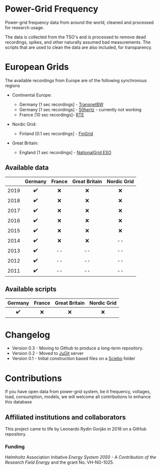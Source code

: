 # Power-Grid Frequency

Power-grid frequency data from around the world, cleaned and processed for research usage.

The data is collected from the TSO's and is processed to remove dead recordings, spikes, and other naturally assumed bad measurements. The scripts that are used to clean the data are also included, for transparency.

# European Grids

The available recordings from Europe are of the following synchronous regions

 - Continental Europe:
   - Germany [1 sec recordings] - [TransnetBW](https://www.transnetbw.com/en/energy-market/ancillary-services/control-reserve-demand-activation)
   - Germany [1 sec recordings] - [50hertz](https://www.50hertz.com/de/) - currently not working
   - France [10 sec recordings]- [RTE](https://clients.rte-france.com/lang/an/visiteurs/vie/vie_frequence.jsp)

 - Nordic Grid:
   - Finland [0.1 sec recordings] - [FinGrid](https://data.fingrid.fi/en/dataset/frequency-historical-data)

 - Great Britain:
   - England [1 sec recordings] - [NationalGrid ESO](https://www.nationalgrideso.com/balancing-services/frequency-response-services/historic-frequency-data)


## Available data

|   | Germany | France | Great Britain | Nordic Grid |
|:-----:|:------------------:|:---:|:---:|:---:|
| 2019  | :heavy_check_mark: | :x: | :x: | :x: |
| 2018  | :heavy_check_mark: | :x: | :x: | :x: |
| 2017  | :heavy_check_mark: | :x: | :x: | :x: |
| 2016  | :heavy_check_mark: | :x: | :x: | :x: |
| 2015  | :heavy_check_mark: | :x: | :x: | :x: |
| 2014  | :heavy_check_mark: | :x: | :x: |  -- |
| 2013  | :heavy_check_mark: |  -- |  -- |  -- |
| 2012  | :heavy_check_mark: |  -- |  -- |  -- |
| 2011  | :heavy_check_mark: |  -- |  -- |  -- |


## Available scripts

| Germany | France | Great Britain | Nordic Grid |
|:---:|:---:|:---:|:---:|
| :heavy_check_mark: | :x: | :x: | :x: |


# Changelog
- Version 0.3 - Moving to Github to produce a long-term repository.
- Version 0.2 - Moved to [JuGit](https://jugit.fz-juelich.de/) server
- Version 0.1 - Initial construction based files on a [Sciebo](https://www.sciebo.de/) folder

# Contributions
If you have open data from power-grid system, be it frequency, voltages, load, consumption, models, we will welcome all contributions to enhance this database

## Affiliated institutions and collaborators

This project came to life by Leonardo Rydin Gorjão in 2018 on a GitHub repository.

### Funding
Helmholtz Association Initiative *Energy System 2050 - A Contribution of the Research Field Energy* and the grant No. VH-NG-1025.
